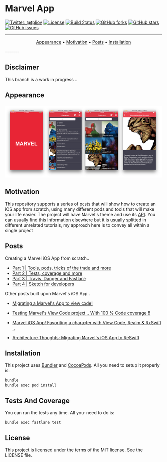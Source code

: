 # Marvel App

[![Twitter: @tplioy](https://img.shields.io/badge/contact-@tplioy-blue.svg?style=flat)](https://twitter.com/tplioy)
[![License](http://img.shields.io/badge/license-MIT-green.svg?style=flat)](https://github.com/thiagolioy/marvelapp/blob/master/LICENSE)
[![Build Status](https://img.shields.io/travis/thiagolioy/marvelapp/master.svg?style=flat)](https://travis-ci.org/thiagolioy/marvelapp)
[![GitHub forks](https://img.shields.io/github/forks/thiagolioy/marvelapp.svg)](https://github.com/thiagolioy/marvelapp/network)
[![GitHub stars](https://img.shields.io/github/stars/thiagolioy/marvelapp.svg)](https://github.com/thiagolioy/marvelapp/stargazers)
[![GitHub issues](https://img.shields.io/github/issues/thiagolioy/marvelapp.svg)](https://github.com/thiagolioy/marvelapp/issues)

-------
<p align="center">
    <a href="#appearance">Appearance</a> &bull;
    <a href="#motivation">Motivation</a> &bull;
    <a href="#posts">Posts</a> &bull;
    <a href="#installation">Installation</a>
</p>
-------

## Disclaimer
This branch is a work in progress .. 

## Appearance

<h3 align="center">
  <img src="assets/marvel_screens.png" alt="Marvel Screens" />
</h3>

## Motivation

This repository supports a series of posts that will show how to create an iOS app from scratch, using many different pods and tools that will make your life easier. The project will have Marvel's theme and use its [API](https://developer.marvel.com). You can usually find this information elsewhere but it is usually splitted in different unrelated tutorials, my approach here is to convey all within a single project



## Posts

Creating a Marvel iOS App from scratch..

- [Part 1 | Tools, pods, tricks of the trade and more](https://medium.com/cocoaacademymag/creating-a-ios-app-from-scratch-tools-pods-tricks-of-the-trade-and-more-part-1-a0a3f18fbd13#.fu8u4puxu)
- [Part 2 | Tests, coverage and more](https://medium.com/cocoaacademymag/creating-a-ios-app-from-scratch-part-2-tests-coverage-and-more-73b94178b695#.4s4omxm48)
- [Part 3 | Travis, Danger and Fastlane](https://medium.com/cocoaacademymag/creating-a-ios-app-from-scratch-part-3-travis-danger-and-fastlane-8ac91a003c95#.ii2fy9oc5)
- [Part 4 | Sketch for developers](https://medium.com/cocoaacademymag/creating-a-marvel-ios-app-from-scratch-part-4-sketch-for-developers-2344a221482a#.kr3lhhobz)

Other posts built upon Marvel's iOS App..

- [Migrating a Marvel's App to view code!](https://medium.com/cocoaacademymag/migrating-an-app-to-view-code-ffe3f1510408#.jwzemxaqa)
- [Testing Marvel's View Code project .. With 100 % Code coverage !!](https://medium.com/cocoaacademymag/testing-marvels-view-code-project-with-100-code-coverage-23c55de4053b#.j16lslb7k)

- [Marvel iOS App! Favoriting a character with View Code, Realm & RxSwift ..](https://medium.com/cocoaacademymag/marvel-ios-app-favoriting-a-character-with-view-code-realm-rxswift-e43b187c0f8e#.dd6bmjkil)

- [Architecture Thoughts: Migrating Marvel's iOS App to ReSwift](https://medium.com/cocoaacademymag/architecture-thoughts-migrating-marvels-ios-app-to-reswift-ef7f20e84e60#.nl0b3aizp)






## Installation

This project uses [Bundler](http://bundler.io) and [CocoaPods](https://cocoapods.org). All you need to setup it properly is:
```
bundle
bundle exec pod install
```

## Tests And Coverage

You can run the tests any time. All your need to do is:
```
bundle exec fastlane test
```

## License
This project is licensed under the terms of the MIT license. See the LICENSE file.
